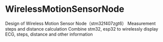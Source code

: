 # WirelessMotionSensorNode
Design of Wireless Motion Sensor Node（stm32f407zgt6）
Measurement steps and distance calculation
Combine stm32, esp32 to wirelessly display ECG, steps, distance and other information

